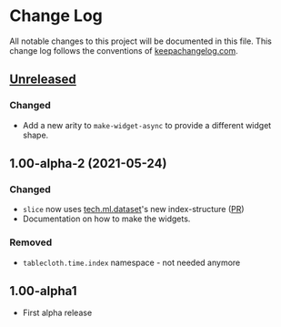 # Change Log
All notable changes to this project will be documented in this file. This change log follows the conventions of [keepachangelog.com](http://keepachangelog.com/).

## [Unreleased]
### Changed
- Add a new arity to `make-widget-async` to provide a different widget shape.

## 1.00-alpha-2 (2021-05-24)
### Changed
- `slice` now uses [tech.ml.dataset](https://github.com/techascent/tech.ml.dataset)'s new index-structure ([PR](https://github.com/techascent/tech.ml.dataset/pull/214))
- Documentation on how to make the widgets.

### Removed
- `tablecloth.time.index` namespace - not needed anymore

## 1.00-alpha1
- First alpha release

[Unreleased]: https://github.com/your-name/tablecloth.time/compare/1.00-alpha-2...HEAD
